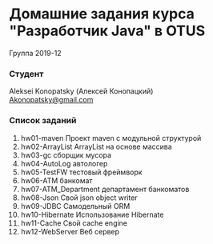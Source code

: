 # Домашние задания курса "Разработчик Java" в OTUS

Группа 2019-12

### Студент
Aleksei Konopatsky (Алексей Конопацкий)<br>
Akonopatsky@gmail.com


### Список заданий
1. hw01-maven Проект maven с модульной структурой 
2. hw02-ArrayList ArrayList на основе массива
3. hw03-gc сборщик мусора
4. hw04-AutoLog автологер
5. hw05-TestFW тестовый фреймворк
6. hw06-ATM банкомат
7. hw07-ATM_Department департамент банкоматов
8. hw08-Json Cвой json object writer
9. hw09-JDBC Самодельный ORM
10. hw10-Hibernate Использование Hibernate
11. hw11-Cache Свой cache engine
12. hw12-WebServer Веб сервер